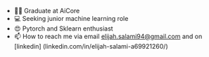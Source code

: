 - 👨‍🎓 Graduate at AiCore
- 💻 Seeking junior machine learning role
- 😍 Pytorch and Sklearn enthusiast
- 📫 How to reach me via email  elijah.salami94@gmail.com and on [linkedin] (linkedin.com/in/elijah-salami-a69921260/)
<!---
Elijah-1994/Elijah-1994 is a ✨ special ✨ repository because its `README.md` (this file) appears on your GitHub profile.
You can click the Preview link to take a look at your changes.
--->
